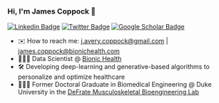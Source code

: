 ### Hi, I'm James Coppock 👋

[![Linkedin Badge](https://img.shields.io/static/v1?style=for-the-badge&message=LinkedIn&color=0A66C2&logo=LinkedIn&logoColor=FFFFFF&label=)](https://www.linkedin.com/in/jacoppock/)
[![Twitter Badge](https://img.shields.io/static/v1?style=for-the-badge&message=Twitter&color=1DA1F2&logo=Twitter&logoColor=FFFFFF&label=)](https://twitter.com/Coppock_JA)
[![Google Scholar Badge](https://img.shields.io/static/v1?style=for-the-badge&message=Google+Scholar&color=4285F4&logo=Google+Scholar&logoColor=FFFFFF&label=)](https://scholar.google.com/citations?user=aUYi9_IAAAAJ&hl=en)

<!--
https://raw.githubusercontent.com/progfay/shields-with-icon/master/README.md
-->

- ✉️ How to reach me: j.avery.coppock@gmail.com | james.coppock@bionichealth.com
- 👨🏼‍💻 Data Scientist @ [Bionic Health](https://www.bionichealth.com/)
- 🛠 Developing deep-learning and generative-based algorithms to personalize and optimize healthcare
- 👨🏼‍🎓 Former Doctoral Graduate in Biomedical Engineering @ Duke University in the [DeFrate Musculoskeletal Bioengineering Lab](https://sites.duke.edu/defratelab/) 
